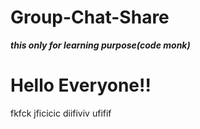 # Group-Chat-Share
***this only for learning purpose(code monk)***
<h1>Hello  Everyone!!</h1>
fkfck
jficicic
diifiviv
ufifif
